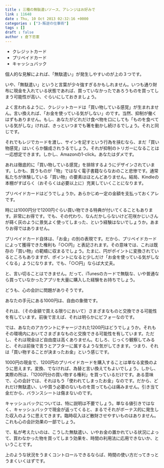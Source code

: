 ```yaml
---
title : 三種の無駄遣いソース、アレンジはお好みで
link : 11648
date : Thu, 10 Oct 2013 02:32:16 +0000
categories : ["3-叛逆の仕事術"]
tags : []
draft : false
author : 倉下忠憲
---
```


<ul>
	<li>クレジットカード</li>
	<li>プリペイドカード</li>
	<li>キャッシュバック</li>
</ul>



個人的な見解によれば、「無駄遣い」が発生しやすいのが上の３つです。

いや、「無駄遣い」というと言葉が少々強すぎるかもしれません。いつも通り財布に現金を入れている状態であれば、買っていなかったであろうものを買ってしまう可能性が高い、ぐらいにしておきましょう。

よく言われるように、クレジットカードは「買い物している感覚」が生まれません。言い換えれば、「お金を使っている気がしない」のです。当然、抑制が働くはずもありません。もし、あなたがどれだけ食べ物を口にしても「ものを食べている気がしな」ければ、きっといつまでも箸を動かし続けるでしょう。それと同じです。

それでもレジでカードを渡し、サインを記すという行為を挟むなら、まだ「買い物感覚」はいくらか醸成されうるでしょう。それが抑制のトリガーになることは一応想定できます。しかし、Amazonの1-click。あなたはダメです。

あれは徹底的に「買い物している感覚」を排除するようにデザインされています。しかも、買うものが「物」ではなく電子書籍ならなおのこと悲惨です。通常私たちが体験している「買い物」の要素はほとんどありません。結局、Kindleの本棚がすばらく（おそらくは必要以上に）充実していくことになります。

プリペイドカードはどうでしょうか。あらかじめ一定の金額を支払っておくアレです。

時には1000円分で1200円ぐらい買い物できる特典が付いてくることもあります。非常にお得です。でも、その代わり、なんだかしらないけど花咲かじいさんが蒔く灰のように景気よく使ってしまった、という経験はないでしょうか。あまりお得ではありません。

プリペイドカード自体は、「お金」の別の表現です。だから、プリペイドカードによって獲得できた権利も「○○円」と表記されます。その意味では、これは既存の「買い物」の範疇に収まるでしょう。たまに、円がポイントに変換されているところもありますが、ポイントになると少しだけ「お金を使っている気がしなくなる」ようになります。でも、「○○円」ならば大丈夫。

と、言い切ることはできません。だって、iTunesのカードで無駄な、いや普通なら買っていなかったアプリを大量に購入した経験をお持ちでしょう。

どうも、心の会計に問題がありそうです。

あなたの手元にある1000円は、自由の象徴です。

それは、（その金額で買える限りにおいて）さまざまなものと交換できる可能性を有しています。前後で言えば、それは明らかにビフォーなのです。

では、あなたのアカウントにチャージされた1200円はどうでしょうか。それもその環境内においてさまざまなものと交換できる可能性を有しています。ただし、それは現金ほど自由度は高くありません。むしろ、じっくり観察してみると、それは前後で言うとアフターに属するような気がしてきます。つまり、それは「買い物することが決まったお金」という感じです。

1000円の現金で、1200円のプリペイドカードを購入することは単なる変換のように思えます。変換、でなければ、為替と言い換えてもよいでしょう。しかし、実際の所は、「1200円分の買い物する権利」を買っているだけです。ある意味で、心の会計では、それはもう「使われてしまったお金」なのです。だから、どれだけ無駄遣い、いや買う必要のないものを買っても心は痛みません。引き当て金だから、バランスシートは傷まないのです。

キャッシュバックについては、特に説明は不要でしょう。単なる値引きではなく、キャッシュバックで現金が返ってくると、まるでそれがボーナス的に発生した収入のように思えてきます。臨時収入ほど散財させやすいものはありません。これも心の会計効果の一部でしょう。

で、私が考えたいのは、こうした無駄遣い、いやお金の置かれている状況によって、買わなかった物を買ってしまう効果を、時間の利用法に応用できないか、ということです。

上のような状況をうまくコントロールできるならば、時間の使い方だってきっとうまくいくはずです。